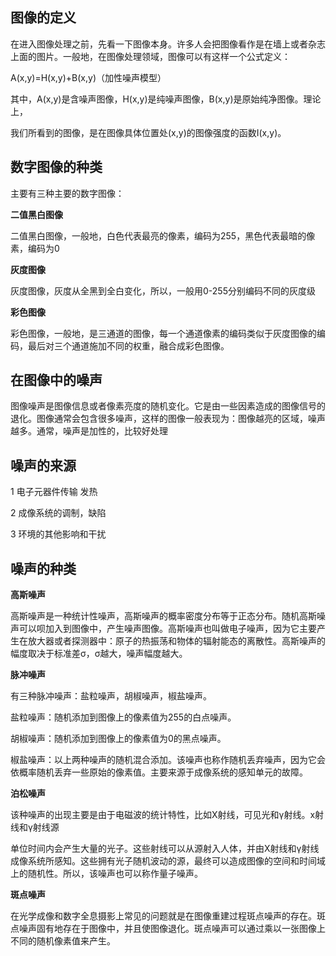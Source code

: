 ## **图像的定义**

在进入图像处理之前，先看一下图像本身。许多人会把图像看作是在墙上或者杂志上面的图片。一般地，在图像处理领域，图像可以有这样一个公式定义：

A(x,y)=H(x,y)+B(x,y)（加性噪声模型）

其中，A(x,y)是含噪声图像，H(x,y)是纯噪声图像，B(x,y)是原始纯净图像。理论上，

我们所看到的图像，是在图像具体位置处(x,y)的图像强度的函数I(x,y)。

## **数字图像的种类**

主要有三种主要的数字图像：

**二值黑白图像**

二值黑白图像，一般地，白色代表最亮的像素，编码为255，黑色代表最暗的像素，编码为0

**灰度图像**

灰度图像，灰度从全黑到全白变化，所以，一般用0-255分别编码不同的灰度级

**彩色图像**

彩色图像，一般地，是三通道的图像，每一个通道像素的编码类似于灰度图像的编码，最后对三个通道施加不同的权重，融合成彩色图像。

## **在图像中的噪声**

图像噪声是图像信息或者像素亮度的随机变化。它是由一些因素造成的图像信号的退化。图像通常会包含很多噪声，这样的图像一般表现为：图像越亮的区域，噪声越多。通常，噪声是加性的，比较好处理

## **噪声的来源**

1 电子元器件传输 发热

2 成像系统的调制，缺陷

3 环境的其他影响和干扰

## **噪声的种类**

**高斯噪声**

高斯噪声是一种统计性噪声，高斯噪声的概率密度分布等于正态分布。随机高斯噪声可以呗加入到图像中，产生噪声图像。高斯噪声也叫做电子噪声，因为它主要产生在放大器或者探测器中：原子的热振荡和物体的辐射能态的离散性。高斯噪声的幅度取决于标准差σ，σ越大，噪声幅度越大。

**脉冲噪声**

有三种脉冲噪声：盐粒噪声，胡椒噪声，椒盐噪声。

盐粒噪声：随机添加到图像上的像素值为255的白点噪声。

胡椒噪声：随机添加到图像上的像素值为0的黑点噪声。

椒盐噪声：以上两种噪声的随机混合添加。该噪声也称作随机丢弃噪声，因为它会依概率随机丢弃一些原始的像素值。主要来源于成像系统的感知单元的故障。

**泊松噪声**

该种噪声的出现主要是由于电磁波的统计特性，比如X射线，可见光和γ射线。x射线和γ射线源

单位时间内会产生大量的光子。这些射线可以从源射入人体，并由X射线和γ射线成像系统所感知。这些拥有光子随机波动的源，最终可以造成图像的空间和时间域上的随机性。所以，该噪声也可以称作量子噪声。

**斑点噪声**

在光学成像和数字全息摄影上常见的问题就是在图像重建过程斑点噪声的存在。斑点噪声固有地存在于图像中，并且使图像退化。斑点噪声可以通过乘以一张图像上不同的随机像素值来产生。

